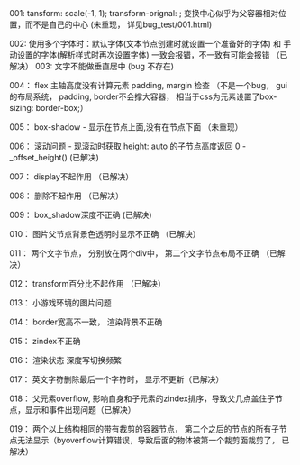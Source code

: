 001:   tansform: scale(-1, 1); transform-orignal: ; 变换中心似乎为父容器相对位置，而不是自己的中心 (未重现， 详见bug_test/001.html)

002:   使用多个字体时：默认字体(文本节点创建时就设置一个准备好的字体) 和 手动设置的字体(解析样式时再次设置字体) 一致会报错，不一致有可能会报错 （已解决）
003:   文字不能做垂直居中   (bug 不存在)

004： flex 主轴高度没有计算元素 padding, margin 检查 （不是一个bug， gui的布局系统， padding, border不会撑大容器， 相当于css为元素设置了box-sizing: border-box;）

005： box-shadow - 显示在节点上面,没有在节点下面 （未重现）

006： 滚动问题 - 现滚动时获取 height: auto 的子节点高度返回 0 - _offset_height()    (已解决)

007： display不起作用   （已解决）

008： 删除不起作用 （已解决）

009： box_shadow深度不正确 (已解决)

010： 图片父节点背景色透明时显示不正确 （已解决）

011： 两个文字节点， 分别放在两个div中， 第二个文字节点布局不正确 （已解决）

012： transform百分比不起作用 （已解决）

013： 小游戏环境的图片问题

014： border宽高不一致， 渲染背景不正确

015： zindex不正确

016： 渲染状态 深度写切换频繁

017： 英文字符删除最后一个字符时， 显示不更新（已解决）

018： 父元素overflow, 影响自身和子元素的zindex排序，导致父几点盖住子节点，显示和事件出现问题（已解决）

019： 两个以上结构相同的带有裁剪的容器节点， 第二个之后的节点的所有子节点无法显示（byoverflow计算错误，导致后面的物体被第一个裁剪面裁剪了， 已解决）